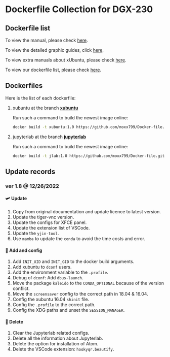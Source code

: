 # Dockerfile Collection for DGX-230

## Dockerfile list

To view the manual, please check [here](./manual).

To view the detailed graphic guides, click [here](./manual-session).

To view extra manuals about xUbuntu, please check [here](./manual-xubuntu).

To view our dockerfile list, please check [here](./dockerlist).

## Dockerfiles

Here is the list of each dockerfile:

1. xubuntu at the branch [**xubuntu**](https://github.com/moxx799/Docker-file)

    Run such a command to build the newest image online:

    ```Bash
    docker build -t xubuntu:1.0 https://github.com/moxx799/Docker-file.git
    ```

2. jupyterlab at the branch  [**jupyterlab**](https://github.com/moxx799/Docker-file/tree/jupyterlab)

    Run such a command to build the newest image online:

    ```Bash
    docker build -t jlab:1.0 https://github.com/moxx799/Docker-file.git#jupyterlab
    ```

## Update records

### ver 1.8 @ 12/26/2022

#### :small_airplane: Update

1. Copy from original documentation and update licence to latest version.
2. Update the tiger-vnc version.
3. Update the configs for XFCE panel.
4. Update the extension list of VSCode.
5. Update the `yjin-tool`.
6. Use `mamba` to update the `conda` to avoid the time costs and error.

#### :rocket: Add and config

1. Add `INIT_UID` and `INIT_GID` to the docker build arguments.
2. Add xubuntu to `dconf` users.
3. Add the environment variable to the `.profile`.
4. Debug of `dconf`: Add `dbus-launch`.
5. Move the package `kaleido` to the `CONDA_OPTIONAL` because of the version conflict.
6. Move the `screensaver` config to the correct path in 18.04 & 16.04.
7. Config the xubuntu 16.04 `shinit` file.
8. Config the `.profile` to the correct path.
9. Config the XDG paths and unset the `SESSION_MANAGER`.

#### :bug: Delete

1. Clear the Jupyterlab related configs.
2. Delete all the information about Jupyterlab.
3. Delete the option for installation of Atom.
4. Delete the VSCode extension: `hookyqr.beautify`.
